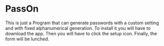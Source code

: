 # PassOn
This is just a Program that can generate passwords with a custom setting and with fixed alphanumerical generation.
To install it you will have to download the app.
Then you will have to click the setup icon.
Finally, the form will be lunched. 
